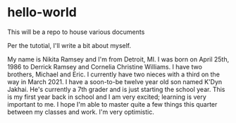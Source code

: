 # hello-world
This will be a repo to house various documents

Per the tutotial, I'll write a bit about myself.

My name is Nikita Ramsey and I'm from Detroit, MI. I was born on April 25th, 1986 to Derrick Ramsey and Cornelia Christine Williams. I have two brothers, Michael and Eric. I currently have two nieces with a third on the way in March 2021. I have a soon-to-be twelve year old son named K'Dyn Jakhai. He's currently a 7th grader and is just starting the school year. This is my first year back in school and I am very excited; learning is very important to me. I hope I'm able to master quite a few things this quarter between my classes and work. I'm very optimistic.
